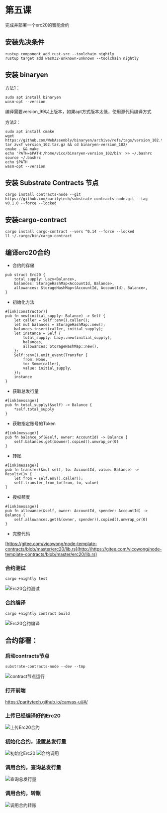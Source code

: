 # 第五课
完成并部署一个erc20的智能合约
## 安装先决条件
```
rustup component add rust-src --toolchain nightly
rustup target add wasm32-unknown-unknown --toolchain nightly
```
## 安装 binaryen
方法1：
```
sudo apt install binaryen
wasm-opt --version
```
编译需要version_99以上版本，如果apt方式版本太低，使用源代码编译方式

方法2：
```
sudo apt install cmake
wget https://github.com/WebAssembly/binaryen/archive/refs/tags/version_102.tar.gz
tar zvxf version_102.tar.gz && cd binaryen-version_102/
cmake . && make
echo 'PATH=$PATH:/home/vico/binaryen-version_102/bin' >> ~/.bashrc
source ~/.bashrc
echo $PATH 
wasm-opt --version
```
## 安装 Substrate Contracts 节点
```
cargo install contracts-node --git https://github.com/paritytech/substrate-contracts-node.git --tag v0.1.0 --force --locked
```
## 安装cargo-contract
```
cargo install cargo-contract --vers ^0.14 --force --locked
ll ~/.cargo/bin/cargo-contract
```
## 编译erc20合约
- 合约的存储
```
pub struct Erc20 {
    total_supply: Lazy<Balance>,
    balances: StorageHashMap<AccountId, Balance>,
    allowances: StorageHashMap<(AccountId, AccountId), Balance>,
}
```
- 初始化方法
```
#[ink(constructor)]
pub fn new(initial_supply: Balance) -> Self {
    let caller = Self::env().caller();
    let mut balances = StorageHashMap::new();
    balances.insert(caller, initial_supply);
    let instance = Self {
        total_supply: Lazy::new(initial_supply),
        balances,
        allowances: StorageHashMap::new(),
    };
    Self::env().emit_event(Transfer {
        from: None,
        to: Some(caller),
        value: initial_supply,
    });
    instance
}
```
- 获取总发行量
```
#[ink(message)]
pub fn total_supply(&self) -> Balance {
    *self.total_supply
}
```
- 获取指定账号的Token
```
#[ink(message)]
pub fn balance_of(&self, owner: AccountId) -> Balance {
    self.balances.get(&owner).copied().unwrap_or(0)
}
```
- 转账
```
#[ink(message)]
pub fn transfer(&mut self, to: AccountId, value: Balance) -> Result<()> {
    let from = self.env().caller();
    self.transfer_from_to(from, to, value)
}
```
- 授权额度
```
#[ink(message)]
pub fn allowance(&self, owner: AccountId, spender: AccountId) -> Balance {
    self.allowances.get(&(owner, spender)).copied().unwrap_or(0)
}
```
- 完整代码

[https://gitee.com/vicowong/node-template-contracts/blob/master/erc20/lib.rs](http://https://gitee.com/vicowong/node-template-contracts/blob/master/erc20/lib.rs)

### 合约测试
```
cargo +nightly test
```
![Erc20合约测试](https://gitee.com/vicowong/node-template-contracts/raw/master/assets/Erc20%E5%90%88%E7%BA%A6%E6%B5%8B%E8%AF%95.png "Erc20合约测试")
### 合约编译
```
cargo +nightly contract build
```
![Erc20合约编译](https://gitee.com/vicowong/node-template-contracts/raw/master/assets/Erc20%E5%90%88%E7%BA%A6%E7%BC%96%E8%AF%91.png "Erc20合约编译")

## 合约部署：
### 启动contracts节点
```
substrate-contracts-node --dev --tmp
```
![contract节点运行](https://gitee.com/vicowong/node-template-contracts/raw/master/assets/contract%E8%8A%82%E7%82%B9%E8%BF%90%E8%A1%8C.png "contract节点运行")
### 打开前端 
https://paritytech.github.io/canvas-ui/#/
### 上传已经编译好的Erc20
![上传Erc20合约](https://gitee.com/vicowong/node-template-contracts/raw/master/assets/%E4%B8%8A%E4%BC%A0Erc20%E5%90%88%E7%BA%A6.png "上传Erc20合约")
### 初始化合约，设置总发行量
![初始化Erc20](https://gitee.com/vicowong/node-template-contracts/raw/master/assets/%E5%88%9D%E5%A7%8B%E5%8C%96Erc20.png "初始化Erc20")
![合约调用](https://gitee.com/vicowong/node-template-contracts/raw/master/assets/%E5%90%88%E7%BA%A6%E8%B0%83%E7%94%A8.png "合约调用")
### 调用合约，查询总发行量
![查询总发行量](https://gitee.com/vicowong/node-template-contracts/raw/master/assets/%E8%B0%83%E7%94%A8%E5%90%88%E7%BA%A6%E6%9F%A5%E8%AF%A2%E6%80%BB%E5%8F%91%E8%A1%8C%E9%87%8F.png "查询总发行量")
### 调用合约，转账
![调用合约转账](https://gitee.com/vicowong/node-template-contracts/raw/master/assets/%E8%B0%83%E7%94%A8%E5%90%88%E7%BA%A6%E8%BD%AC%E8%B4%A6.png "调用合约转账")